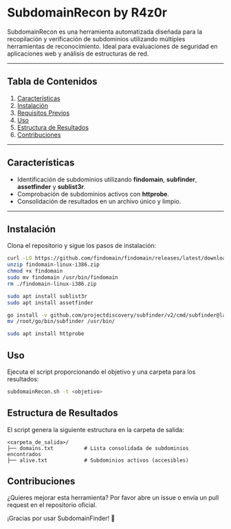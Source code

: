 # SubdomainRecon by R4z0r

SubdomainRecon es una herramienta automatizada diseñada para la recopilación y verificación de subdominios utilizando múltiples herramientas de reconocimiento. Ideal para evaluaciones de seguridad en aplicaciones web y análisis de estructuras de red.

---

## Tabla de Contenidos

1. [Características](#características)
2. [Instalación](#instalación)
3. [Requisitos Previos](#requisitos-previos)
4. [Uso](#uso)
5. [Estructura de Resultados](#estructura-de-resultados)
6. [Contribuciones](#contribuciones)

---

## Características

- Identificación de subdominios utilizando **findomain**, **subfinder**, **assetfinder** y **sublist3r**.
- Comprobación de subdominios activos con **httprobe**.
- Consolidación de resultados en un archivo único y limpio.

---

## Instalación

Clona el repositorio y sigue los pasos de instalación:

```bash
curl -LO https://github.com/findomain/findomain/releases/latest/download/findomain-linux-i386.zip
unzip findomain-linux-i386.zip
chmod +x findomain
sudo mv findomain /usr/bin/findomain
rm ./findomain-linux-i386.zip

sudo apt install sublist3r
sudo apt install assetfinder

go install -v github.com/projectdiscovery/subfinder/v2/cmd/subfinder@latest
mv /root/go/bin/subfinder /usr/bin/

sudo apt install httprobe
```

## Uso
Ejecuta el script proporcionando el objetivo y una carpeta para los resultados:

```bash
subdomainRecon.sh -t <objetivo>
```

## Estructura de Resultados
El script genera la siguiente estructura en la carpeta de salida:

```plaintext
<carpeta_de_salida>/
├── domains.txt          # Lista consolidada de subdominios encontrados
├── alive.txt            # Subdominios activos (accesibles)
```

## Contribuciones
¿Quieres mejorar esta herramienta? Por favor abre un issue o envía un pull request en el repositorio oficial.

¡Gracias por usar SubdomainFinder! 🚀
